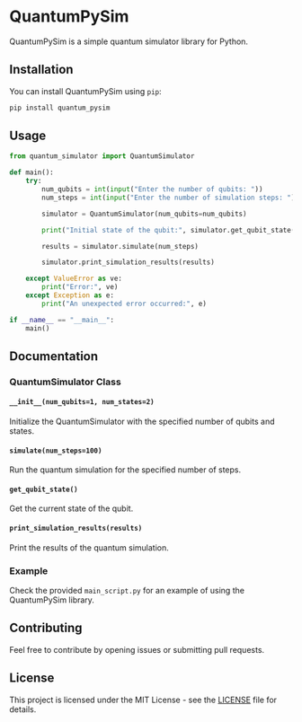 # QuantumPySim

QuantumPySim is a simple quantum simulator library for Python.

## Installation

You can install QuantumPySim using `pip`:

```bash
pip install quantum_pysim
```

## Usage

```python
from quantum_simulator import QuantumSimulator

def main():
    try:
        num_qubits = int(input("Enter the number of qubits: "))
        num_steps = int(input("Enter the number of simulation steps: "))

        simulator = QuantumSimulator(num_qubits=num_qubits)

        print("Initial state of the qubit:", simulator.get_qubit_state())

        results = simulator.simulate(num_steps)

        simulator.print_simulation_results(results)

    except ValueError as ve:
        print("Error:", ve)
    except Exception as e:
        print("An unexpected error occurred:", e)

if __name__ == "__main__":
    main()
```

## Documentation

### QuantumSimulator Class

#### `__init__(num_qubits=1, num_states=2)`

Initialize the QuantumSimulator with the specified number of qubits and states.

#### `simulate(num_steps=100)`

Run the quantum simulation for the specified number of steps.

#### `get_qubit_state()`

Get the current state of the qubit.

#### `print_simulation_results(results)`

Print the results of the quantum simulation.

### Example

Check the provided `main_script.py` for an example of using the QuantumPySim library.

## Contributing

Feel free to contribute by opening issues or submitting pull requests.

## License

This project is licensed under the MIT License - see the [LICENSE](LICENSE) file for details.
```
